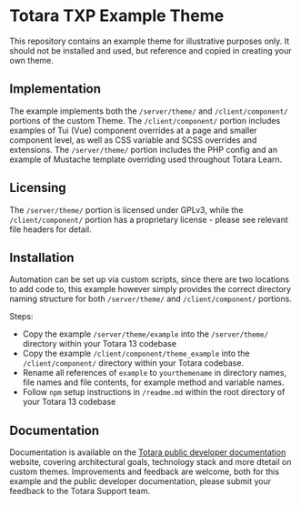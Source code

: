 # Totara TXP Example Theme
This repository contains an example theme for illustrative purposes only.
It should not be installed and used, but reference and copied in creating your own theme.

## Implementation
The example implements both the `/server/theme/` and `/client/component/`
portions of the custom Theme. The `/client/component/` portion includes examples
of Tui (Vue) component overrides at a page and smaller component level, as well as CSS
variable and SCSS overrides and extensions. The `/server/theme/` portion
includes the PHP config and an example of Mustache template overriding used
throughout Totara Learn.

## Licensing
The `/server/theme/` portion is licensed under GPLv3, while the
`/client/component/` portion has a proprietary license - please see relevant
file headers for detail.

## Installation
Automation can be set up via custom scripts, since there are two locations to
add code to, this example however simply provides the correct directory naming
structure for both `/server/theme/` and `/client/component/` portions.

Steps:
 - Copy the example `/server/theme/example` into the `/server/theme/`
directory within your Totara 13 codebase
 - Copy the example `/client/component/theme_example` into the `/client/component/`
 directory within your Totara codebase.
 - Rename all references of `example` to `yourthemename` in directory names,
 file names and file contents, for example method and variable names.
 - Follow `npm` setup instructions in `/readme.md` within the root directory of
 your Totara 13 codebase

## Documentation
Documentation is available on the [Totara public developer documentation](https://help.totaralearning.com/display/DEV/Tui+front-end+framework)
website, covering architectural goals, technology stack and more dtetail on
custom themes. Improvements and feedback are welcome, both for this example and
the public developer documentation, please submit your feedback to the Totara
Support team.
